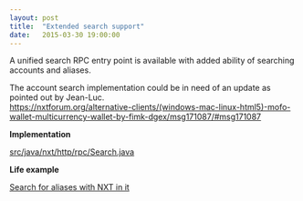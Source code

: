 ```yaml
---
layout: post
title:  "Extended search support"
date:   2015-03-30 19:00:00
---
```

A unified search RPC entry point is available with added ability of searching accounts and aliases.

The account search implementation could be in need of an update as pointed out by Jean-Luc.<br> <a href="https://nxtforum.org/alternative-clients/(windows-mac-linux-html5)-mofo-wallet-multicurrency-wallet-by-fimk-dgex/msg171087/#msg171087">https://nxtforum.org/alternative-clients/(windows-mac-linux-html5)-mofo-wallet-multicurrency-wallet-by-fimk-dgex/msg171087/#msg171087</a>

<b>Implementation</b>

<a href="https://github.com/fimkrypto/nxt-plus/blob/master/src/java/nxt/http/rpc/Search.java">src/java/nxt/http/rpc/Search.java</a>

<b>Life example</b>

<a href="https://fimkrypto.github.io/mofo/launch.html#/search/nxt/aliases/nxt">Search for aliases with NXT in it</a>